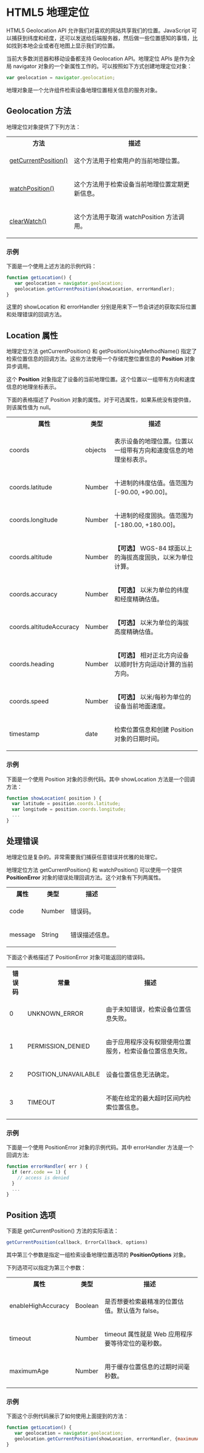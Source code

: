 # HTML5 地理定位

HTML5 Geolocation API 允许我们对喜欢的网站共享我们的位置。JavaScript 可以捕获到纬度和经度，还可以发送给后端服务器，然后做一些位置感知的事情，比如找到本地企业或者在地图上显示我们的位置。

当前大多数浏览器和移动设备都支持 Geolocation API。地理定位 APIs 是作为全局 navigator 对象的一个新属性工作的。可以按照如下方式创建地理定位对象：

```javascript
var geolocation = navigator.geolocation;
```

地理对象是一个允许组件检索设备地理位置相关信息的服务对象。

## Geolocation 方法

地理定位对象提供了下列方法：

<table>
	<tbody>
		<tr>
			<th>
				方法
			</th>
			<th>
				描述
			</th>
		</tr>
		<tr>
			<td>
				<a href="http://www.tutorialspoint.com/html5/geolocation_getcurrentposition.htm" title="getCurrentPosition">
					getCurrentPosition()
				</a>
			</td>
			<td>
				<p>
					这个方法用于检索用户的当前地理位置。
				</p>
			</td>
		</tr>
		<tr>
			<td>
				<a href="http://www.tutorialspoint.com/html5/geolocation_watchposition.htm" title="watchPosition">
					watchPosition()
				</a>
			</td>
			<td>
				<p>
					这个方法用于检索设备当前地理位置定期更新信息。
				</p>
			</td>
		</tr>
		<tr>
			<td>
				<a href="http://www.tutorialspoint.com/html5/geolocation_clearwatch.htm" title="clearWatch">
					clearWatch()
				</a>
			</td>
			<td>
				<p>
					这个方法用于取消 watchPosition 方法调用。
				</p>
			</td>
		</tr>
	</tbody>
</table>

### 示例

下面是一个使用上述方法的示例代码：

```javascript
function getLocation() {
   var geolocation = navigator.geolocation;
   geolocation.getCurrentPosition(showLocation, errorHandler);
}
```

这里的 showLocation 和 errorHandler 分别是用来下一节会讲述的获取实际位置和处理错误的回调方法。

## Location 属性

地理定位方法 getCurrentPosition() 和 getPositionUsingMethodName() 指定了检索位置信息的回调方法。这些方法使用一个存储完整位置信息的 __Position__ 对象异步调用。

这个 __Position__ 对象指定了设备的当前地理位置。这个位置以一组带有方向和速度信息的地理坐标表示。

下面的表格描述了 Position 对象的属性。对于可选属性，如果系统没有提供值，则该属性值为 null。

<table>
	<tbody>
		<tr>
			<th>
				属性
			</th>
			<th>
				类型
			</th>
			<th>
				描述
			</th>
		</tr>
		<tr>
			<td>
				coords
			</td>
			<td>
				objects
			</td>
			<td>
				<p>
					表示设备的地理位置。位置以一组带有方向和速度信息的地理坐标表示。
				</p>
			</td>
		</tr>
		<tr>
			<td>
				coords.latitude
			</td>
			<td>
				Number
			</td>
			<td>
				<p>
					十进制的纬度估值。值范围为 [-90.00, +90.00]。
				</p>
			</td>
		</tr>
		<tr>
			<td>
				coords.longitude
			</td>
			<td>
				Number
			</td>
			<td>
				<p>
					十进制的经度固执。值范围为 [-180.00, +180.00]。
				</p>
			</td>
		</tr>
		<tr>
			<td>
				coords.altitude
			</td>
			<td>
				Number
			</td>
			<td>
				<p>
					<b>【可选】</b>
					WGS-84 球面以上的海拔高度固执，以米为单位计算。
				</p>
			</td>
		</tr>
		<tr>
			<td>
				coords.accuracy
			</td>
			<td>
				Number
			</td>
			<td>
				<p>
					<b>【可选】</b>
					以米为单位的纬度和经度精确估值。
				</p>
			</td>
		</tr>
		<tr>
			<td>
				coords.altitudeAccuracy
			</td>
			<td>
				Number
			</td>
			<td>
				<p>
					<b>【可选】</b>
					以米为单位的海拔高度精确估值。
				</p>
			</td>
		</tr>
		<tr>
			<td>
				coords.heading
			</td>
			<td>
				Number
			</td>
			<td>
				<p>
					<b>【可选】</b>
					相对正北方向设备以顺时针方向运动计算的当前方向。
				</p>
			</td>
		</tr>
		<tr>
			<td>
				coords.speed
			</td>
			<td>
				Number
			</td>
			<td>
				<p>
					<b>【可选】</b>
					以米/每秒为单位的设备当前地面速度。
				</p>
			</td>
		</tr>
		<tr>
			<td>
				timestamp
			</td>
			<td>
				date
			</td>
			<td>
				<p>
					检索位置信息和创建 Position 对象的日期时间。
				</p>
			</td>
		</tr>
	</tbody>
</table>

### 示例

下面是一个使用 Position 对象的示例代码。其中 showLocation 方法是一个回调方法：

```javascript
function showLocation( position ) {
  var latitude = position.coords.latitude;
  var longitude = position.coords.longitude;
  ...
}
```

## 处理错误

地理定位是复杂的。非常需要我们捕获任意错误并优雅的处理它。

地理定位方法 getCurrentPosition() 和 watchPosition() 可以使用一个提供 __PositionError__ 对象的错误处理回调方法。这个对象有下列两属性。

<table>
	<tbody>
		<tr>
			<th>
				属性
			</th>
			<th>
				类型
			</th>
			<th>
				描述
			</th>
		</tr>
		<tr>
			<td>
				code
			</td>
			<td>
				Number
			</td>
			<td>
				<p>
					错误码。
				</p>
			</td>
		</tr>
		<tr>
			<td>
				message
			</td>
			<td>
				String
			</td>
			<td>
				<p>
					错误描述信息。
				</p>
			</td>
		</tr>
	</tbody>
</table>

下面这个表格描述了 PositionError 对象可能返回的错误码。

<table>
	<tbody>
		<tr>
			<th>
				错误码
			</th>
			<th>
				常量
			</th>
			<th>
				描述
			</th>
		</tr>
		<tr>
			<td>
				0
			</td>
			<td>
				UNKNOWN_ERROR
			</td>
			<td>
				<p>
					由于未知错误，检索设备位置信息失败。
				</p>
			</td>
		</tr>
		<tr>
			<td>
				1
			</td>
			<td>
				PERMISSION_DENIED
			</td>
			<td>
				<p>
					由于应用程序没有权限使用位置服务，检索设备位置信息失败。
				</p>
			</td>
		</tr>
		<tr>
			<td>
				2
			</td>
			<td>
				POSITION_UNAVAILABLE
			</td>
			<td>
				<p>
					设备位置信息无法确定。
				</p>
			</td>
		</tr>
		<tr>
			<td>
				3
			</td>
			<td>
				TIMEOUT
			</td>
			<td>
				<p>
					不能在给定的最大超时区间内检索位置信息。
				</p>
			</td>
		</tr>
	</tbody>
</table>

### 示例

下面是一个使用 PositionError 对象的示例代码。其中 errorHandler 方法是一个回调方法:

```javascript
function errorHandler( err ) {
  if (err.code == 1) {
    // access is denied
  }
  ...
}
```

## Position 选项

下面是 getCurrentPosition() 方法的实际语法：

```javascript
getCurrentPosition(callback, ErrorCallback, options)
```

其中第三个参数是指定一组检索设备地理位置选项的 __PositionOptions__ 对象。

下列选项可以指定为第三个参数：

<table>
	<tbody>
		<tr>
			<th>
				属性
			</th>
			<th>
				类型
			</th>
			<th>
				描述
			</th>
		</tr>
		<tr>
			<td>
				enableHighAccuracy
			</td>
			<td>
				Boolean
			</td>
			<td>
				<p>
					是否想要检索最精准的位置估值。默认值为 false。
				</p>
			</td>
		</tr>
		<tr>
			<td>
				timeout
			</td>
			<td>
				Number
			</td>
			<td>
				<p>
					timeout 属性就是 Web 应用程序要等待定位的毫秒数。
				</p>
			</td>
		</tr>
		<tr>
			<td>
				maximumAge
			</td>
			<td>
				Number
			</td>
			<td>
				<p>
					用于缓存位置信息的过期时间毫秒数。
				</p>
			</td>
		</tr>
	</tbody>
</table>

### 示例

下面这个示例代码展示了如何使用上面提到的方法：

```javascript
function getLocation() {
   var geolocation = navigator.geolocation;
   geolocation.getCurrentPosition(showLocation, errorHandler, {maximumAge: 75000});
}
```